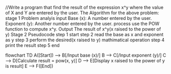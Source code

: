 //Write a program that find the result of the expression x^y where the value of X and Y are entered by the user.
The Algorithm for the above problem:
stage 1 Problem analyis 
input 
Base (x): A number entered by the user.
Exponent (y): Another number entered by the user.
process 
use  the POW function to compute x^y.
Output 
The result of x^y(x raised to the power of y) 
Stage 2 Pseudocode 
step 1 start 
step 2 read the base as x and exponent as y 
step 3 perform the desired(x raised to y) mathimatical operation 
step 4 print the result 
step 5 end 

flowchart TD
A([Start]) --> B[/Input base (x)/]
B --> C[/Input exponent (y)/]
C --> D[Calculate result = pow(x, y)]
D --> E[Display x raised to the power of y is result]
E --> F([End])
